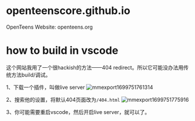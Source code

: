 # openteenscore.github.io
OpenTeens Website: openteens.org

# how to build in vscode

这个网站我用了一个很hackish的方法——404 redirect。所以它可能没办法用传统方法build/调试。


1、下载一个插件，叫做live server
![mmexport1699751761314](https://github.com/OpenTeensCore/openteenscore.github.io/assets/88757735/252f562b-1736-4747-a1a6-bdbf7cff01ad)


2、搜索他的设置，将默认404页面改为`/404.html`
![mmexport1699751775916](https://github.com/OpenTeensCore/openteenscore.github.io/assets/88757735/ba9e5f0b-7f44-44ac-8714-8fcdc4d012ec)


3、你可能需要重启vscode，然后开启live server，就可以了。

